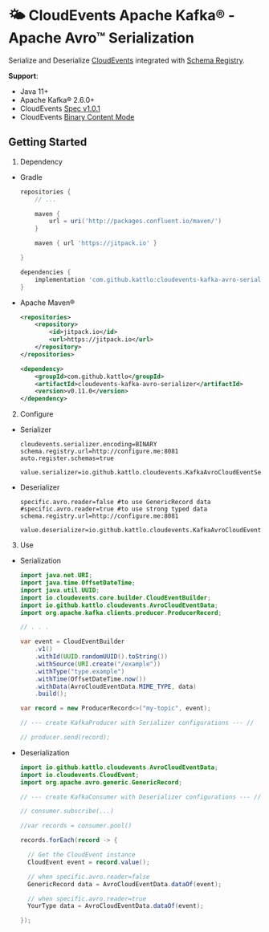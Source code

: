 # 🌤️ CloudEvents Apache Kafka® - Apache Avro™ Serialization

Serialize and Deserialize [CloudEvents](https://cloudevents.io/) integrated
with [Schema Registry](https://docs.confluent.io/platform/current/schema-registry/index.html).

__Support__:

- Java 11+
- Apache Kafka® 2.6.0+
- CloudEvents [Spec v1.0.1](https://github.com/cloudevents/spec/blob/v1.0.1/spec.md)
- CloudEvents [Binary Content Mode](https://github.com/cloudevents/spec/blob/v1.0.1/kafka-protocol-binding.md#32-binary-content-mode)

## Getting Started

1. Dependency

  - Gradle
    ```groovy
    repositories {
        // ...

        maven {
            url = uri('http://packages.confluent.io/maven/')
        }

        maven { url 'https://jitpack.io' }

    }

    dependencies {
	    implementation 'com.github.kattlo:cloudevents-kafka-avro-serializer:v0.11.0'
	}
    ```

  - Apache Maven®
    ```xml
    <repositories>
		<repository>
		    <id>jitpack.io</id>
		    <url>https://jitpack.io</url>
		</repository>
	</repositories>

	<dependency>
	    <groupId>com.github.kattlo</groupId>
	    <artifactId>cloudevents-kafka-avro-serializer</artifactId>
	    <version>v0.11.0</version>
	</dependency>
    ```

2. Configure
  - Serializer
    ```properties
    cloudevents.serializer.encoding=BINARY
    schema.registry.url=http://configure.me:8081
    auto.register.schemas=true

    value.serializer=io.github.kattlo.cloudevents.KafkaAvroCloudEventSerializer
    ```
  - Deserializer
    ```properties
    specific.avro.reader=false #to use GenericRecord data
    #specific.avro.reader=true #to use strong typed data
    schema.registry.url=http://configure.me:8081

    value.deserializer=io.github.kattlo.cloudevents.KafkaAvroCloudEventDeserializer
    ```

3. Use
  - Serialization
    ```java
    import java.net.URI;
    import java.time.OffsetDateTime;
    import java.util.UUID;
    import io.cloudevents.core.builder.CloudEventBuilder;
    import io.github.kattlo.cloudevents.AvroCloudEventData;
    import org.apache.kafka.clients.producer.ProducerRecord;

    // . . .

    var event = CloudEventBuilder
        .v1()
        .withId(UUID.randomUUID().toString())
        .withSource(URI.create("/example"))
        .withType("type.example")
        .withTime(OffsetDateTime.now())
        .withData(AvroCloudEventData.MIME_TYPE, data)
        .build();

    var record = new ProducerRecord<>("my-topic", event);

    // --- create KafkaProducer with Serializer configurations --- //

    // producer.send(record);
    ```
  - Deserialization
    ```java
    import io.github.kattlo.cloudevents.AvroCloudEventData;
    import io.cloudevents.CloudEvent;
    import org.apache.avro.generic.GenericRecord;

    // --- create KafkaConsumer with Deserializer configurations --- //

    // consumer.subscribe(...)

    //var records = consumer.pool()

    records.forEach(record -> {

      // Get the CloudEvent instance
      CloudEvent event = record.value();

      // when specific.avro.reader=false
      GenericRecord data = AvroCloudEventData.dataOf(event);

      // when specific.avro.reader=true
      YourType data = AvroCloudEventData.dataOf(event);

    });
    ```
